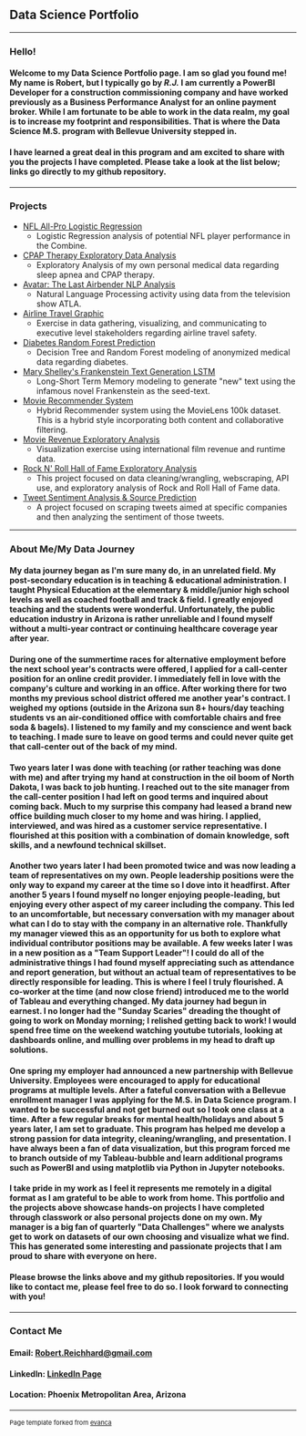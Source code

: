## Data Science Portfolio

---

### Hello!
#### Welcome to my Data Science Portfolio page. I am so glad you found me! My name is Robert, but I typically go by *R.J.* I am currently a PowerBI Developer for a construction commissioning company and have worked previously as a Business Performance Analyst for an online payment broker. While I am fortunate to be able to work in the data realm, my goal is to increase my footprint and responsibilities. That is where the Data Science M.S. program with Bellevue University stepped in.

#### I have learned a great deal in this program and am excited to share with you the projects I have completed. Please take a look at the list below; links go directly to my github repository.

---

### Projects

- [NFL All-Pro Logistic Regression](https://github.com/rreichhard/Data_Science_Portfolio/tree/main/NFL%20All-Pro%20Logistic%20Regression/)
  + Logistic Regression analysis of potential NFL player performance in the Combine.  
- [CPAP Therapy Exploratory Data Analysis](https://github.com/rreichhard/Data_Science_Portfolio/tree/main/CPAP%20Therapy%20EDA/)
  + Exploratory Analysis of my own personal medical data regarding sleep apnea and CPAP therapy.  
- [Avatar: The Last Airbender NLP Analysis](https://github.com/rreichhard/Data_Science_Portfolio/tree/main/Avatar%20Dialog%20NLP%20Analysis/)
  + Natural Language Processing activity using data from the television show ATLA.  
- [Airline Travel Graphic](https://github.com/rreichhard/Data_Science_Portfolio/tree/main/Airline%20Travel%20Graphic/)
  + Exercise in data gathering, visualizing, and communicating to executive level stakeholders regarding airline travel safety.  
- [Diabetes Random Forest Prediction](https://github.com/rreichhard/Data_Science_Portfolio/tree/main/Diabetes%20Random%20Forest%20Prediction/)
  + Decision Tree and Random Forest modeling of anonymized medical data regarding diabetes.  
- [Mary Shelley's Frankenstein Text Generation LSTM](https://github.com/rreichhard/Data_Science_Portfolio/tree/main/LSTM%20Text%20Generation%20Frankenstein/)
  + Long-Short Term Memory modeling to generate "new" text using the infamous novel Frankenstein as the seed-text.  
- [Movie Recommender System](https://github.com/rreichhard/Data_Science_Portfolio/tree/main/Movie%20Recommender%20Hybrid/)  
  + Hybrid Recommender system using the MovieLens 100k dataset. This is a hybrid style incorporating both content and collaborative filtering.  
- [Movie Revenue Exploratory Analysis](https://github.com/rreichhard/Data_Science_Portfolio/tree/main/Movie%20Revenue%20Analysis/)
  + Visualization exercise using international film revenue and runtime data.  
- [Rock N' Roll Hall of Fame Exploratory Analysis](https://github.com/rreichhard/Data_Science_Portfolio/tree/main/Rock%20and%20Roll%20Hall%20of%20Fame%20EDA/)
  + This project focused on data cleaning/wrangling, webscraping, API use, and exploratory analysis of Rock and Roll Hall of Fame data.  
- [Tweet Sentiment Analysis & Source Prediction](https://github.com/rreichhard/Data_Science_Portfolio/tree/main/Tweet%20Sentiment%20Analysis%20and%20Source%20Prediction/)
  + A project focused on scraping tweets aimed at specific companies and then analyzing the sentiment of those tweets.

---

### About Me/My Data Journey

#### My data journey began as I'm sure many do, in an unrelated field. My post-secondary education is in teaching & educational administration. I taught Physical Education at the elementary & middle/junior high school levels as well as coached football and track & field. I greatly enjoyed teaching and the students were wonderful. Unfortunately, the public education industry in Arizona is rather unreliable and I found myself without a multi-year contract or continuing healthcare coverage year after year. 

#### During one of the summertime races for alternative employment before the next school year's contracts were offered, I applied for a call-center position for an online credit provider. I immediately fell in love with the company's culture and working in an office. After working there for two months my previous school district offered me another year's contract. I weighed my options (outside in the Arizona sun 8+ hours/day teaching students vs an air-conditioned office with comfortable chairs and free soda & bagels). I listened to my family and my conscience and went back to teaching. I made sure to leave on good terms and could never quite get that call-center out of the back of my mind.

#### Two years later I was done with teaching (or rather teaching was done with me) and after trying my hand at construction in the oil boom of North Dakota, I was back to job hunting. I reached out to the site manager from the call-center position I had left on good terms and inquired about coming back. Much to my surprise this company had leased a brand new office building much closer to my home and was hiring. I applied, interviewed, and was hired as a customer service representative. I flourished at this position with a combination of domain knowledge, soft skills, and a newfound technical skillset.

#### Another two years later I had been promoted twice and was now leading a team of representatives on my own. People leadership positions were the only way to expand my career at the time so I dove into it headfirst. After another 5 years I found myself no longer enjoying people-leading, but enjoying every other aspect of my career including the company. This led to an uncomfortable, but necessary conversation with my manager about what can I do to stay with the company in an alternative role. Thankfully my manager viewed this as an opportunity for us both to explore what individual contributor positions may be available. A few weeks later I was in a new position as a "Team Support Leader"! I could do all of the administrative things I had found myself appreciating such as attendance and report generation, but without an actual team of representatives to be directly responsible for leading. This is where I feel I truly flourished. A co-worker at the time (and now close friend) introduced me to the world of Tableau and everything changed. My data journey had begun in earnest. I no longer had the "Sunday Scaries" dreading the thought of going to work on Monday morning; I relished getting back to work! I would spend free time on the weekend watching youtube tutorials, looking at dashboards online, and mulling over problems in my head to draft up solutions. 

#### One spring my employer had announced a new partnership with Bellevue University. Employees were encouraged to apply for educational programs at multiple levels. After a fateful conversation with a Bellevue enrollment manager I was applying for the M.S. in Data Science program. I wanted to be successful and not get burned out so I took one class at a time. After a few regular breaks for mental health/holidays and about 5 years later, I am set to graduate. This program has helped me develop a strong passion for data integrity, cleaning/wrangling, and presentation. I have always been a fan of data visualization, but this program forced me to branch outside of my Tableau-bubble and learn additional programs such as PowerBI and using matplotlib via Python in Jupyter notebooks.

#### I take pride in my work as I feel it represents me remotely in a digital format as I am grateful to be able to work from home. This portfolio and the projects above showcase hands-on projects I have completed through classwork or also personal projects done on my own. My manager is a big fan of quarterly "Data Challenges" where we analysts get to work on datasets of our own choosing and visualize what we find. This has generated some interesting and passionate projects that I am proud to share with everyone on here.

#### Please browse the links above and my github repositories. If you would like to contact me, please feel free to do so. I look forward to connecting with you!

---

### Contact Me

#### __Email:__ Robert.Reichhard@gmail.com

#### LinkedIn: [LinkedIn Page](https://www.linkedin.com/in/robert-reichhard-b5b576182)

#### __Location:__ Phoenix Metropolitan Area, Arizona

---
<p style="font-size:11px">Page template forked from <a href="https://github.com/evanca/quick-portfolio">evanca</a></p>
<!-- Remove above link if you don't want to attibute -->
